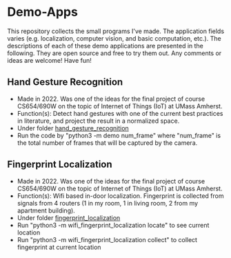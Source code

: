 # Demo-Apps
This repository collects the small programs I've made. The application fields varies (e.g. localization, computer vision, and basic computation, etc.). The descriptions of each of these demo applications are presented in the following. They are open source and free to try them out. Any comments or ideas are welcome! Have fun! 

## Hand Gesture Recognition
- Made in 2022. Was one of the ideas for the final project of course CS654/690W on the topic of Internet of Things (IoT) at UMass Amherst. 
- Function(s): Detect hand gestures with one of the current best practices in literature, and project the result in a normalized space. 
- Under folder [hand_gesture_recognition](https://github.com/yunfeiluo/Demo-Apps/tree/main/hand_gesture_recognition)  
- Run the code by "python3 -m demo num_frame" where "num_frame" is the total number of frames that will be captured by the camera.  

## Fingerprint Localization
- Made in 2022. Was one of the ideas for the final project of course CS654/690W on the topic of Internet of Things (IoT) at UMass Amherst.  
- Function(s): Wifi based in-door localization. Fingerprint is collected from signals from 4 routers (1 in my room, 1 in living room, 2 from my apartment building).  
- Under folder [fingerprint_localization](https://github.com/yunfeiluo/Demo-Apps/tree/main/fingerprint_localization)
- Run "python3 -m wifi_fingerprint_localization locate" to see current location  
- Run "python3 -m wifi_fingerprint_localization collect" to collect fingerprint at current location
